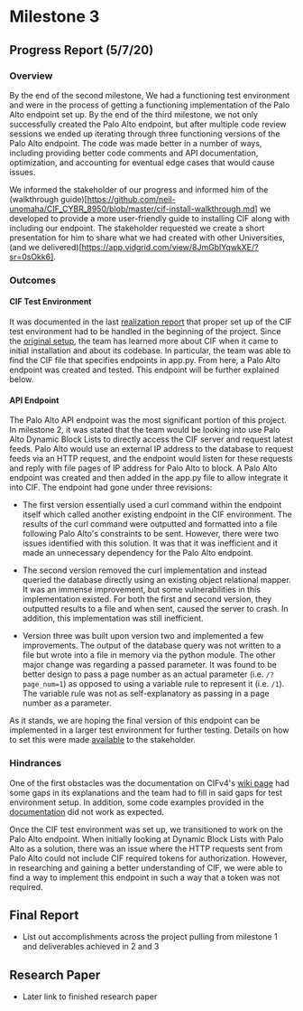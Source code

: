 # Milestone 3

## Progress Report (5/7/20)

### Overview

By the end of the second milestone, We had a functioning test environment and were in the process of getting a functioning implementation of the Palo Alto endpoint set up.  By the end of the third milestone, we not only successfully created the Palo Alto endpoint, but after multiple code review sessions we ended up iterating through three functioning versions of the Palo Alto endpoint. The code was made better in a number of ways, including providing better code comments and API documentation, optimization, and accounting for eventual edge cases that would cause issues. 

We informed the stakeholder of our progress and informed him of the (walkthrough guide)[https://github.com/neil-unomaha/CIF_CYBR_8950/blob/master/cif-install-walkthrough.md] we developed to provide a more user-friendly guide to installing CIF along with including our endpoint.   The stakeholder requested we create a short presentation for him to share what we had created with other Universities, (and we delivered)[https://app.vidgrid.com/view/8JmGblYqwkXE/?sr=0sOkk6].

### Outcomes

#### CIF Test Environment

It was documented in the last [realization report](https://github.com/neil-unomaha/CIF_CYBR_8950/blob/master/Milestone%202.md#Project-Realization) that proper set up of the CIF test environment had to be handled in the beginning of the project. Since the [original setup](https://github.com/neil-unomaha/CIF_CYBR_8950/blob/master/Milestone%202.md#Environment-Setup-and-Hardships), the team has learned more about CIF when it came to initial installation and about its codebase. In particular, the team was able to find the CIF file that specifies endpoints in app.py. From here, a Palo Alto endpoint was created and tested. This endpoint will be further explained below.

#### API Endpoint

The Palo Alto API endpoint was the most significant portion of this project. In milestone 2, it was stated that the team would be looking into use Palo Alto Dynamic Block Lists to directly access the CIF server and request latest feeds. Palo Alto would use an external IP address to the database to request feeds via an HTTP request, and the endpoint would listen for these requests and reply with file pages of IP address for Palo Alto to block. A Palo Alto endpoint was created and then added in the app.py file to allow integrate it into CIF. The endpoint had gone under three revisions:

* The first version essentially used a curl command within the endpoint itself which called another existing endpoint in the CIF environment. The results of the curl command were outputted and formatted into a file following Palo Alto's constraints to be sent. However, there were two issues identified with this solution. It was that it was inefficient and it made an unnecessary dependency for the Palo Alto endpoint.

* The second version removed the curl implementation and instead queried the database directly using an existing object relational mapper. It was an immense improvement, but some vulnerabilities in this implementation existed. For both the first and second version, they outputted results to a file and when sent, caused the server to crash. In addition, this implementation was still inefficient.

* Version three was built upon version two and implemented a few improvements. The output of the database query was not written to a file but wrote into a file in memory via the python module. The other major change was regarding a passed parameter. It was found to be better design to pass a page number as an actual parameter (i.e. `/?page_num=1`) as opposed to using a variable rule to represent it (i.e. `/1`). The variable rule was not as self-explanatory as passing in a page number as a parameter.

As it stands, we are hoping the final version of this endpoint can be implemented in a larger test environment for further testing. Details on how to set this were made [available](https://github.com/neil-unomaha/CIF_CYBR_8950/blob/master/cif-install-walkthrough.md) to the stakeholder.

### Hindrances

One of the first obstacles was the documentation on CIFv4's [wiki page](https://github.com/csirtgadgets/cifsdk-v4-py/wiki) had some gaps in its explanations and the team had to fill in said gaps for test environment setup. In addition, some code examples provided in the [documentation](https://github.com/csirtgadgets/verbose-robot/wiki/Introducing-the-CIF-client) did not work as expected.

Once the CIF test environment was set up, we transitioned to work on the Palo Alto endpoint. When initially looking at Dynamic Block Lists with Palo Alto as a solution, there was an issue where the HTTP requests sent from Palo Alto could not include CIF required tokens for authorization. However, in researching and gaining a better understanding of CIF, we were able to find a way to implement this endpoint in such a way that a token was not required.

## Final Report

* List out accomplishments across the project pulling from milestone 1 and deliverables achieved in 2 and 3

## Research Paper

* Later link to finished research paper
